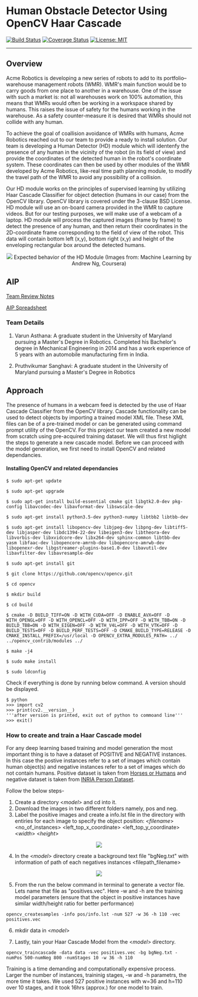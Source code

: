 # Human Obstacle Detector Using OpenCV Haar Cascade

[![Build Status](https://travis-ci.org/Pruthvi-Sanghavi/Mid-Term-group-14.svg?branch=master)](https://travis-ci.org/Pruthvi-Sanghavi/Mid-Term-group-14)
[![Coverage Status](https://coveralls.io/repos/github/Pruthvi-Sanghavi/Mid-Term-group-14/badge.svg?branch=master)](https://coveralls.io/github/Pruthvi-Sanghavi/Mid-Term-group-14?branch=master)
[![License: MIT](https://img.shields.io/badge/License-MIT-yellow.svg)](https://opensource.org/licenses/MIT)

---

## Overview
Acme Robotics is developing a new series of robots to add to its portfolio– warehouse management robots (WMR). WMR's main function would be to carry goods from one place to another in a warehouse. One of the issue with such a market is: not all warehouses work on 100% automation, this means that WMRs would often be working in a workspace shared by humans. This raises the issue of safety for the humans working in the warehouse. As a safety counter-measure it is desired that WMRs should not collide with any human.

To achieve the goal of coallision avoidance of WMRs with humans, Acme Robotics reached out to our team to provide a ready to install solution. Our team is developing a Human Detector (HD) module which will identenfy the presence of any human in the vicinity of the robot (in its field of view) and provide the coordinates of the detected human in the robot's coordinate system. These coordinates can then be used by other modules of the WMR developed by Acme Robotics, like-real time path planning module, to modify the travel path of the WMR to avoid any possibility of a collision.

Our HD module works on the principles of supervised learning by utilizing Haar Cascade Classifier for object detection (humans in our case) from the OpenCV library. OpenCV library is covered under the 3-clause BSD License. HD module will use an on-board camera provided in the WMR to capture videos. But for our testing purposes, we will make use of a webcam of a laptop. HD module will process the captured images (frame by frame) to detect the presence of any human, and then return their coordinates in the 2D-coordinate frame corresponding to the field of view of the robot. This data will contain bottom left (x,y),  bottom right (x,y) and height of the enveloping rectangular box around the detected humans.

<p align="center">
<img src="https://github.com/varunasthana92/hello-world/blob/master/additional_files/expected_behaviour.png">
Expected behavior of the HD Module (Images from: Machine Learning by Andrew Ng, Coursera)
</p>

## AIP

[Team Review Notes](https://docs.google.com/spreadsheets/d/1GTG-HFxleuQxyrf_1kyI84y_j7N_5Z9h/edit#gid=472316199) 

[AIP Spreadsheet](https://drive.google.com/file/d/1GTG-HFxleuQxyrf_1kyI84y_j7N_5Z9h/view?usp=sharing) 

### Team Details
1) Varun Asthana: A graduate student in the University of Maryland pursuing a Master's Degree in Robotics. Completed his Bachelor's degree in Mechanical Engineering in 2014 and has a work experience of 5 years with an automobile manufacturing firm in India.

2) Pruthvikumar Sanghavi: A graduate student in the University of Maryland pursuing a Master's Degree in Robotics


## Approach
The presence of humans in a webcam feed is detected by the use of Haar Cascade Classifier from the OpenCV library. Cascade functionality can be used to detect objects by importing a trained model XML file. These XML files can be of a pre-trained model or can be generated using command prompt utility of the OpenCV. For this project our team created a new model from scratch using pre-acquired training dataset. We will thus first higlight the steps to generate a new cascade model. Before we can proceed with the model generation, we first need to install OpenCV and related dependancies.

#### Installing OpenCV and related dependancies
```
$ sudo apt-get update
 
$ sudo apt-get upgrade

$ sudo apt-get install build-essential cmake git libgtk2.0-dev pkg-config libavcodec-dev libavformat-dev libswscale-dev
 
$ sudo apt-get install python3.5-dev python3-numpy libtbb2 libtbb-dev
 
$ sudo apt-get install libopencv-dev libjpeg-dev libpng-dev libtiff5-dev libjasper-dev libdc1394-22-dev libeigen3-dev libtheora-dev libvorbis-dev libxvidcore-dev libx264-dev sphinx-common libtbb-dev yasm libfaac-dev libopencore-amrnb-dev libopencore-amrwb-dev libopenexr-dev libgstreamer-plugins-base1.0-dev libavutil-dev libavfilter-dev libavresample-dev

$ sudo apt-get install git

$ git clone https://github.com/opencv/opencv.git

$ cd opencv

$ mkdir build

$ cd build

$ cmake -D BUILD_TIFF=ON -D WITH_CUDA=OFF -D ENABLE_AVX=OFF -D WITH_OPENGL=OFF -D WITH_OPENCL=OFF -D WITH_IPP=OFF -D WITH_TBB=ON -D BUILD_TBB=ON -D WITH_EIGEN=OFF -D WITH_V4L=OFF -D WITH_VTK=OFF -D BUILD_TESTS=OFF -D BUILD_PERF_TESTS=OFF -D CMAKE_BUILD_TYPE=RELEASE -D CMAKE_INSTALL_PREFIX=/usr/local -D OPENCV_EXTRA_MODULES_PATH= ../ ../opencv_contrib/modules ../

$ make -j4

$ sudo make install

$ sudo ldconfig
```
Check if everything is done by running below command. A version should be displayed.
```
$ python
>>> import cv2
>>> print(cv2.__version__)
'''after version is printed, exit out of python to commoand line'''
>>> exit()
```

### How to create and train a Haar Cascade model
For any deep learning based training and model generation the most important thing is to have a dataset of POSITIVE and NEGATIVE instances. In this case the postive instances refer to a set of images which contain human object(s) and negative instances refer to a set of images which do not contain humans. Positive dataset is taken from [Horses or Humans](https://www.kaggle.com/sanikamal/horses-or-humans-dataset) and negative dataset is taken from [INRIA Person Dataset](http://pascal.inrialpes.fr/data/human/).

Follow the below steps-
1) Create a directory <_model_> and cd into it.
2) Download the images in two different folders namely, pos and neg.
3) Label the positive images and create a info.lst file in the <pos> directory with entiries for each image to specify the object position: <_filename_> <no_of_instances> <left_top_x_coordinate> <left_top_y_coordinate> <_width_> <_height_>
<p align="center">
<img src="https://github.com/varunasthana92/hello-world/blob/master/additional_files/info_list.png">
</p>

4) In the <_model_> directory create a background text file "bgNeg.txt" with information of path of each negatives instances <filepath_filename>
<p align="center">
<img src="https://github.com/varunasthana92/hello-world/blob/master/additional_files/bgNeg.png">
</p>

5) From the <model> run the below command in terminal to generate a vector file. Lets name that file as "positives.vec". Here -w and -h are the training model parameters (ensure that the object in positive instances have similar width/height ratio for better performance)

```
opencv_createsamples -info pos/info.lst -num 527 -w 36 -h 110 -vec positives.vec
```

6) mkdir data in <_model_>

7) Lastly, tain your Haar Cascade Model from the <_model_> directory.
```
opencv_traincascade -data data -vec positives.vec -bg bgNeg.txt -numPos 500-numNeg 800 -numStages 10 -w 36 -h 110
```

Training is a time demanding and computationally expensive process. Larger the number of instances, traininig stages, -w and -h parametrs, the more time it takes. We used 527 positive instances with w=36 and h=110 over 10 stages, and it took 16hrs (approx.) for one model to train.





